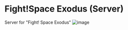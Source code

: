 # Fight!Space Exodus (Server)
Server for "Fight! Space Exodus"
![image](https://user-images.githubusercontent.com/35864541/116775792-d5096880-aa19-11eb-8568-03bc07a20424.png)
